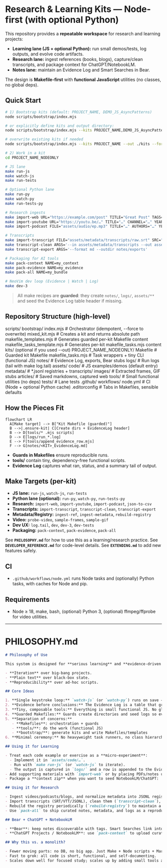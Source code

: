# Research & Learning Kits — Node-first (with optional Python)

This repository provides a **repeatable workspace** for research and learning projects:

- **Learning lane (JS + optional Python):** run small demos/tests, log outputs, and evolve code artifacts.
- **Research lane:** ingest references (books, blogs), capture/clean transcripts, and package context for ChatGPT/NotebookLM.
- **Notes lane:** maintain an Evidence Log and Smart Searches in Bear.

The design is **Makefile-first** with **functional JavaScript** utilities (no classes, no global deps).

## Quick Start

```bash
# 1) Bootstrap kits (default: PROJECT_NAME, DEMO_JS_AsyncPatterns)
node scripts/bootstrap/index.mjs

# or explicitly define kits and output directory:
node scripts/bootstrap/index.mjs --kits PROJECT_NAME,DEMO_JS_AsyncPatterns --out ./kits

# overwrite existing kits if needed
node scripts/bootstrap/index.mjs --kits PROJECT_NAME --out ./kits --force

# 2) Work in a kit
cd PROJECT_NAME_NODEONLY

# JS lane
make run-js
make watch-js
make run-tests

# Optional Python lane
make run-py
make watch-py
make run-tests-py

# Research ingests
make import-web URL="https://example.com/post" TITLE="Great Post" TAGS="nlp,llm"
make import-youtube URL="https://youtu.be/…" TITLE="…" CHANNEL="…" YEAR=2025 TAGS="video" TRANSCRIPT=0
make import-podcast FILE="assets/audio/ep.mp3" TITLE="…" AUTHORS="…" YEAR=2025 TAGS="audio"

# Transcripts
make import-transcript FILE="assets/metadata/transcripts/raw.srt" SRC="whisperx"
make transcript-clean ARGS='--in assets/metadata/transcripts --out assets/metadata/transcripts/cleaned.jsonl'
make transcript-export ARGS='--format md --outdir notes/exports'

# Packaging for AI tools
make pack-context NAME=my_context
make pack-evidence NAME=my_evidence
make pack-all NAME=my_bundle

# NeoVim dev loop (Evidence | Watch | Log)
make dev-3
```

> All make recipes are **guarded**: they create `notes/`, `logs/`, `assets/**` and seed the Evidence Log table header if missing.

## Repository Structure (high-level)

scripts/
bootstrap/
index.mjs # Orchestrator (idempotent, --force to overwrite)
mixed_kit.mjs # Creates a kit and returns absolute path
makefile_templates.mjs # Generates guarded per-kit Makefile content
makefile_tasks_template.mjs # Generates per-kit makefile_tasks.mjs content
kits/ (optional if you used --out)
PROJECT_NAME_NODEONLY/
Makefile # Guarded kit Makefile
makefile_tasks.mjs # Task wrappers + tiny CLI (functional JS)
notes/ # Evidence Log, exports, Bear stubs
logs/ # Run logs (tail with make log.tail)
assets/
code/ # JS examples/demos (default entry)
metadata/ # \*.jsonl registries + transcripts/
images/ # Extracted frames, GIF stubs
articles/ # Saved markdowns, captured web
tools/ # Small functional utilities (no deps)
tests/ # Lane tests
.github/
workflows/
node.yml # CI (Node + optional Python cache)
.editorconfig # Tabs in Makefiles, sensible defaults

## How the Pieces Fit

```mermaid
flowchart LR
  A[Make target] --> B["Kit Makefile (guarded)"]
  B -->|.ensure-kit| C[Create dirs + EvidenceLog header]
  B --> D[tools/* .mjs scripts]
  D --> E[logs/run_*.log]
  E --> F[tools/append_evidence_row.mjs]
  F --> G[notes/<KIT>_EvidenceLog.md]
```

- **Guards in Makefiles** ensure reproducible runs.
- **tools/** contain tiny, dependency-free functional scripts.
- **Evidence Log** captures what ran, status, and a summary tail of output.

## Make Targets (per-kit)

- **JS lane:** `run-js`, `watch-js`, `run-tests`
- **Python lane (optional):** `run-py`, `watch-py`, `run-tests-py`
- **Research:** `import-web`, `import-youtube`, `import-podcast`, `json-to-csv`
- **Transcripts:** `import-transcript`, `transcript-clean`, `transcript-export`
- **Metadata/Registry:** `ingest-ref`, `ingest-metadata`, `rebuild-registry`
- **Video:** `probe-video`, `sample-frames`, `sample-gif`
- **Dev UX:** `log.tail`, `dev`, `dev-3`, `dev-tests`
- **Packaging:** `pack-context`, `pack-evidence`, `pack-all`

See **`PHILOSOPHY.md`** for how to use this as a learning/research practice.
See **`DEVELOPER_REFERENCE.md`** for code-level details.
See **`EXTENDING.md`** to add new features safely.

## CI

- `.github/workflows/node.yml` runs Node tasks and (optionally) Python tasks, with caches for Node and pip.

## Requirements

- Node ≥ 18, make, bash, (optional) Python 3, (optional) ffmpeg/ffprobe for video utilities.

---

# PHILOSOPHY.md

```markdown
# Philosophy of Use

This system is designed for **serious learning** and **evidence-driven research**. It favors:

- **Iteration** over big-bang projects.
- **Plain text** over black-box state.
- **Reproducibility** over ad-hoc scripts.

## Core Ideas

1. **Single keystroke loop:** `watch-js` (or `watch-py`) runs on save → writes a log → appends an Evidence row. You don’t “forget” to document your experiment; the loop does it.
2. **Evidence before conclusions:** The Evidence Log is a table that grows with runs. Summaries are tails of the actual logs—easy to verify.
3. **Tiny, composable tools:** Everything is small functional JS. No global dependencies, no frameworks.
4. **Guarded Makefiles:** Guards create directories and seed logs so every command is safe to run on a fresh machine.
5. **Separation of concerns:**
   - **Makefiles**: orchestration + guards
   - **tools/**: do the work (functional JS)
   - **bootstrap/**: generate kits and write Makefiles/templates
6. **Minimal ceremony:** No heavyweight task runners, no class hierarchies.

## Using it for Learning

- Treat each code example or exercise as a **micro-experiment**:
  - Implement it in `assets/code/…`.
  - Run with `make run-js` (or `watch-js` to iterate).
  - The output is captured in `logs/` and a row is appended to the Evidence Log.
- Add supporting materials with `import-web` or by placing PDFs/notes under `assets/articles/`.
- Package a **context zip** when you want to seed NotebookLM/ChatGPT: `make pack-context NAME=my_context`.

## Using it for Research

- Ingest videos/podcasts/blogs, and normalize metadata into JSONL registries.
- Import transcripts (SRT/VTT/JSONL), clean them (`transcript-clean`), and export to Markdown for reading/studying.
- Rebuild the registry periodically (`rebuild-registry`) to maintain a single index.
- Use `pack-all` to ship curated notes, metadata, and logs as a reproducible bundle.

## Bear + ChatGPT + NotebookLM

- **Bear**: keep notes discoverable with tags. Smart Searches link into Bear to retrieve tagged notes (#Project, #EvidenceLog, #Bug, etc.).
- **ChatGPT Projects / NotebookLM**: use `pack-context` to upload curated, light bundles.

## Why this vs. a monolith?

- Fewer moving parts: no DB, no big app. Just Make + Node scripts + Markdown.
- Fast to grok: all code is short, functional, and self-documenting.
- Scales down well for focused study; scales up by adding small tools as needed.
```
